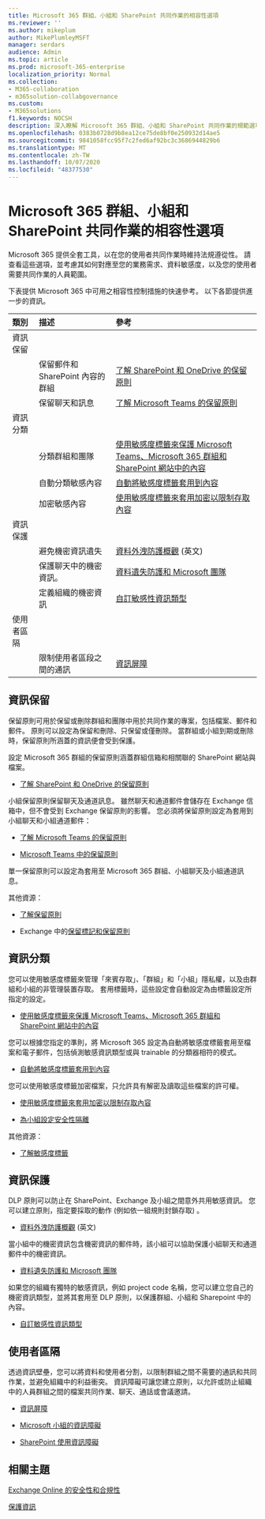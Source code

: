 ```yaml
---
title: Microsoft 365 群組、小組和 SharePoint 共同作業的相容性選項
ms.reviewer: ''
ms.author: mikeplum
author: MikePlumleyMSFT
manager: serdars
audience: Admin
ms.topic: article
ms.prod: microsoft-365-enterprise
localization_priority: Normal
ms.collection:
- M365-collaboration
- m365solution-collabgovernance
ms.custom:
- M365solutions
f1.keywords: NOCSH
description: 深入瞭解 Microsoft 365 群組、小組和 SharePoint 共同作業的規範選項。
ms.openlocfilehash: 0383b0728d9b8ea12ce75de8bf0e250932d14ae5
ms.sourcegitcommit: 9841058fcc95f7c2fed6af92bc3c3686944829b6
ms.translationtype: MT
ms.contentlocale: zh-TW
ms.lasthandoff: 10/07/2020
ms.locfileid: "48377530"
---
```

# <a name="compliance-options-for-microsoft-365-groups-teams-and-sharepoint-collaboration"></a>Microsoft 365 群組、小組和 SharePoint 共同作業的相容性選項

Microsoft 365 提供全套工具，以在您的使用者共同作業時維持法規遵從性。 請查看這些選項，並考慮其如何對應至您的業務需求、資料敏感度，以及您的使用者需要共同作業的人員範圍。

下表提供 Microsoft 365 中可用之相容性控制措施的快速參考。 以下各節提供進一步的資訊。

|類別|描述|參考|
|:-------|:----------|:--------|
|資訊保留|||
||保留郵件和 SharePoint 內容的群組|[了解 SharePoint 和 OneDrive 的保留原則](https://docs.microsoft.com/microsoft-365/compliance/retention-policies-sharepoint)|
||保留聊天和訊息|[了解 Microsoft Teams 的保留原則](https://docs.microsoft.com/microsoft-365/compliance/retention-policies-teams)|
|資訊分類|||
||分類群組和團隊|[使用敏感度標籤來保護 Microsoft Teams、Microsoft 365 群組和 SharePoint 網站中的內容](https://docs.microsoft.com/microsoft-365/compliance/sensitivity-labels-teams-groups-sites)|
||自動分類敏感內容|[自動將敏感度標籤套用到內容](https://docs.microsoft.com/microsoft-365/compliance/apply-sensitivity-label-automatically)|
||加密敏感內容|[使用敏感度標籤來套用加密以限制存取內容](https://docs.microsoft.com/microsoft-365/compliance/encryption-sensitivity-labels)|
|資訊保護|||
||避免機密資訊遺失|[資料外洩防護概觀](https://docs.microsoft.com/microsoft-365/compliance/data-loss-prevention-policies) (英文)|
||保護聊天中的機密資訊。|[資料遺失防護和 Microsoft 團隊](https://docs.microsoft.com/microsoft-365/compliance/dlp-microsoft-teams)|
||定義組織的機密資訊|[自訂敏感性資訊類型](https://docs.microsoft.com/microsoft-365/compliance/custom-sensitive-info-types)|
|使用者區隔|||
||限制使用者區段之間的通訊|[資訊屏障](https://docs.microsoft.com/microsoft-365/compliance/information-barriers)|

## <a name="information-retention"></a>資訊保留

保留原則可用於保留或刪除群組和團隊中用於共同作業的專案，包括檔案、郵件和郵件。 原則可以設定為保留和刪除、只保留或僅刪除。 當群組或小組到期或刪除時，保留原則所涵蓋的資訊便會受到保護。

設定 Microsoft 365 群組的保留原則涵蓋群組信箱和相關聯的 SharePoint 網站與檔案。

- [了解 SharePoint 和 OneDrive 的保留原則](https://docs.microsoft.com/microsoft-365/compliance/retention-policies-sharepoint)

小組保留原則保留聊天及通道訊息。 雖然聊天和通道郵件會儲存在 Exchange 信箱中，但不會受到 Exchange 保留原則的影響。 您必須將保留原則設定為套用到小組聊天和小組通道郵件：

- [了解 Microsoft Teams 的保留原則](https://docs.microsoft.com/microsoft-365/compliance/retention-policies-teams)

- [Microsoft Teams 中的保留原則](https://docs.microsoft.com/microsoftteams/retention-policies)

單一保留原則可以設定為套用至 Microsoft 365 群組、小組聊天及小組通道訊息。 

其他資源：

- [了解保留原則](https://docs.microsoft.com/microsoft-365/compliance/retention-policies)

- Exchange 中的[保留標記和保留原則](https://docs.microsoft.com/exchange/security-and-compliance/messaging-records-management/retention-tags-and-policies)

## <a name="information-classification"></a>資訊分類

您可以使用敏感度標籤來管理「來賓存取」、「群組」和「小組」隱私權，以及由群組和小組的非管理裝置存取。 套用標籤時，這些設定會自動設定為由標籤設定所指定的設定。

- [使用敏感度標籤來保護 Microsoft Teams、Microsoft 365 群組和 SharePoint 網站中的內容](https://docs.microsoft.com/microsoft-365/compliance/sensitivity-labels-teams-groups-sites)

您可以根據您指定的準則，將 Microsoft 365 設定為自動將敏感度標籤套用至檔案和電子郵件，包括偵測敏感資訊類型或與 trainable 的分類器相符的模式。

- [自動將敏感度標籤套用到內容](https://docs.microsoft.com/microsoft-365/compliance/apply-sensitivity-label-automatically)

您可以使用敏感度標籤加密檔案，只允許具有解密及讀取這些檔案的許可權。

- [使用敏感度標籤來套用加密以限制存取內容](https://docs.microsoft.com/microsoft-365/compliance/encryption-sensitivity-labels)

- [為小組設定安全性隔離](https://docs.microsoft.com/microsoft-365/solutions/secure-teams-security-isolation)

其他資源：

- [了解敏感度標籤](https://docs.microsoft.com/microsoft-365/compliance/sensitivity-labels)


## <a name="information-protection"></a>資訊保護

DLP 原則可以防止在 SharePoint、Exchange 及小組之間意外共用敏感資訊。 您可以建立原則，指定要採取的動作 (例如依一組規則封鎖存取) 。

- [資料外洩防護概觀](https://docs.microsoft.com/microsoft-365/compliance/data-loss-prevention-policies) (英文)

當小組中的機密資訊包含機密資訊的郵件時，該小組可以協助保護小組聊天和通道郵件中的機密資訊。

- [資料遺失防護和 Microsoft 團隊](https://docs.microsoft.com/microsoft-365/compliance/dlp-microsoft-teams)

如果您的組織有獨特的敏感資訊，例如 project code 名稱，您可以建立您自己的機密資訊類型，並將其套用至 DLP 原則，以保護群組、小組和 Sharepoint 中的內容。

- [自訂敏感性資訊類型](https://docs.microsoft.com/microsoft-365/compliance/custom-sensitive-info-types)

## <a name="user-segmentation"></a>使用者區隔

透過資訊壁壘，您可以將資料和使用者分割，以限制群組之間不需要的通訊和共同作業，並避免組織中的利益衝突。 資訊障礙可讓您建立原則，以允許或防止組織中的人員群組之間的檔案共同作業、聊天、通話或會議邀請。

- [資訊屏障](https://docs.microsoft.com/microsoft-365/compliance/information-barriers)

- [Microsoft 小組的資訊障礙](https://docs.microsoft.com/microsoftteams/information-barriers-in-teams)

- [SharePoint 使用資訊障礙](https://docs.microsoft.com/sharepoint/information-barriers)

## <a name="related-topics"></a>相關主題

[Exchange Online 的安全性和合規性](https://docs.microsoft.com/exchange/security-and-compliance/security-and-compliance)

[保護資訊](https://docs.microsoft.com/microsoft-365/compliance/protect-information)


